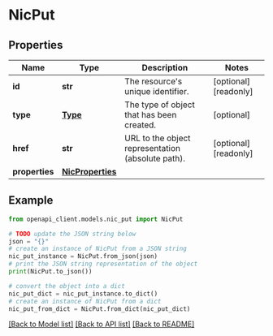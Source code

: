 # NicPut


## Properties

Name | Type | Description | Notes
------------ | ------------- | ------------- | -------------
**id** | **str** | The resource&#39;s unique identifier. | [optional] [readonly] 
**type** | [**Type**](Type.md) | The type of object that has been created. | [optional] 
**href** | **str** | URL to the object representation (absolute path). | [optional] [readonly] 
**properties** | [**NicProperties**](NicProperties.md) |  | 

## Example

```python
from openapi_client.models.nic_put import NicPut

# TODO update the JSON string below
json = "{}"
# create an instance of NicPut from a JSON string
nic_put_instance = NicPut.from_json(json)
# print the JSON string representation of the object
print(NicPut.to_json())

# convert the object into a dict
nic_put_dict = nic_put_instance.to_dict()
# create an instance of NicPut from a dict
nic_put_from_dict = NicPut.from_dict(nic_put_dict)
```
[[Back to Model list]](../README.md#documentation-for-models) [[Back to API list]](../README.md#documentation-for-api-endpoints) [[Back to README]](../README.md)


